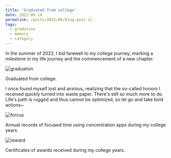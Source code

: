 ```yaml
---
title: 'Graduated from college'
date: 2022-06-14
permalink: /posts/2022/06/blog-post-2/
tags:
  - gradution
  - memory
  - category
---
```


In the summer of 2022, I bid farewell to my college journey, marking a milestone in my life journey and the commencement of a new chapter.


![graduation](/Niko.github.io/images/BLOG_graduation.jpg)

Graduated from college.


I once found myself lost and anxious, realizing that the so-called honors I received quickly turned into waste paper. 
There's still so much more to do. Life's path is rugged and thus cannot be optimized, so let go and take bold actions~


![forcus](/Niko.github.io/images/BLOG_study.png)

Annual records of focused time using concentration apps during my college years.



![reward](/Niko.github.io/images/BLOG_reward.png)

Certificates of awards received during my college years.




